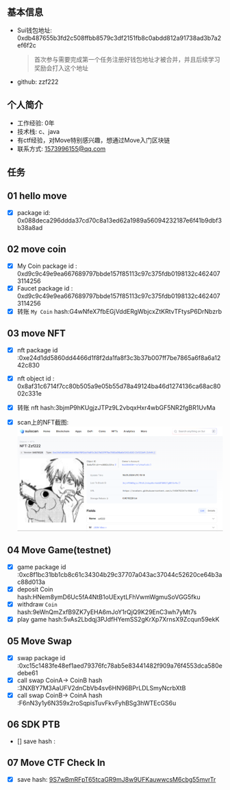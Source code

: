 ## 基本信息

- Sui钱包地址: 0xdb487655b3fd2c508ffbb8579c3df2151fb8c0abdd812a91738ad3b7a2ef6f2c
  
  > 首次参与需要完成第一个任务注册好钱包地址才被合并，并且后续学习奖励会打入这个地址

- github: zzf222

## 个人简介

- 工作经验: 0年
- 技术栈: c、java
- 有ctf经验，对Move特别感兴趣，想通过Move入门区块链
- 联系方式: 1573996155@qq.com

## 任务

## 01 hello move

- [x] package id: 0x088deca296ddda37cd70c8a13ed62a1989a56094232187e6f41b9dbf3b38a8ad

## 02 move coin

* [x] My Coin package id : 0xd9c9c49e9ea667689797bbde157f85113c97c375fdb0198132c4624073114256
* [x] Faucet package id : 0xd9c9c49e9ea667689797bbde157f85113c97c375fdb0198132c4624073114256
* [x] 转账 `My Coin` hash:G4wNfeX7fbEGjVddERgWbjcxZtKRtvTFtysP6DrNbzrb

## 03 move NFT

- [x] nft package id :0xe24d1dd5860dd4466d1f8f2da1fa8f3c3b37b007ff7be7865a6f8a6a1242c830
- [x] nft object id : 0x8af31c6714f7cc80b505a9e05b55d78a49124ba46d1274136ca68ac8002c331e
- [x] 转账 nft  hash:3bjmP9hKUgjzJTPz9L2vbqxHxr4wbGF5NR2fgBR1UvMa
- [x] scan上的NFT截图:![Scan截图](./image/1.png)



## 04 Move Game(testnet)

- [x] game package id :0xc8f1bc31bb1cb8c61c34304b29c37707a043ac37044c52620ce64b3ac88d013a
- [x] deposit Coin hash:HNem8ymD6Uc5fA4NtB1oUExytLFhVwmWgmuSoVGG5fku
- [x] withdraw `Coin` hash:9eWnQmZxfB9ZK7yEHA6mJoY1rQjQ9K29EnC3wh7yMt7s
- [x] play game hash:5vAs2Lbdqj3PJdfHYemSS2gKrXp7XrnsX9Zcqun59ekK

## 05 Move Swap

- [x] swap package id :0xc15c1483fe48ef1aed79376fc78ab5e83441482f909a76f4553dca580edebe61
- [x] call swap CoinA-> CoinB  hash :3NXBY7M3AaUFV2dnCbVb4sv6HN96BPrLDLSmyNcrbXtB
- [x] call swap CoinB-> CoinA  hash :F6nN3y1y6N359x2roSqpisTuvFkvFyhBSg3hWTEcGS6u

## 06 SDK PTB

- [] save hash :

## 07 Move CTF Check In

- [x] save hash: [9S7wBmRFpT65tcaGR9mJ8w9UFKauwwcsM6cbg55mvrTr](https://suiscan.xyz/testnet/tx/9S7wBmRFpT65tcaGR9mJ8w9UFKauwwcsM6cbg55mvrTr)
